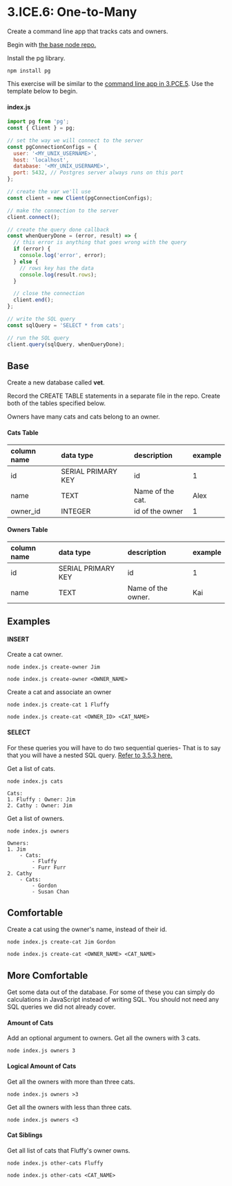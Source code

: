 # 3.ICE.6: One-to-Many

Create a command line app that tracks cats and owners.

Begin with [the base node repo.](https://github.com/rocketacademy/base-node-swe1)

Install the pg library.

```text
npm install pg
```

This exercise will be similar to the [command line app in 3.PCE.5](../3.pce-post-class-exercises/3.pce.5-bird-watching.md). Use the template below to begin.

#### index.js

```javascript
import pg from 'pg';
const { Client } = pg;

// set the way we will connect to the server
const pgConnectionConfigs = {
  user: '<MY_UNIX_USERNAME>',
  host: 'localhost',
  database: '<MY_UNIX_USERNAME>',
  port: 5432, // Postgres server always runs on this port
};

// create the var we'll use
const client = new Client(pgConnectionConfigs);

// make the connection to the server
client.connect();

// create the query done callback
const whenQueryDone = (error, result) => {
  // this error is anything that goes wrong with the query
  if (error) {
    console.log('error', error);
  } else {
    // rows key has the data
    console.log(result.rows);
  }

  // close the connection
  client.end();
};

// write the SQL query
const sqlQuery = 'SELECT * from cats';

// run the SQL query
client.query(sqlQuery, whenQueryDone);
```

## Base

Create a new database called **vet**.

Record the CREATE TABLE statements in a separate file in the repo. Create both of the tables specified below.

Owners have many cats and cats belong to an owner.

#### Cats Table

| column name | data type | description | example |
| :--- | :--- | :--- | :--- |
| id | SERIAL PRIMARY KEY | id | 1 |
| name | TEXT | Name of the cat. | Alex |
| owner\_id | INTEGER | id of the owner | 1 |

#### Owners Table

| column name | data type | description | example |
| :--- | :--- | :--- | :--- |
| id | SERIAL PRIMARY KEY | id | 1 |
| name | TEXT | Name of the owner. | Kai |

## Examples

#### INSERT

Create a cat owner.

```text
node index.js create-owner Jim
```

```text
node index.js create-owner <OWNER_NAME>
```

Create a cat and associate an owner

```text
node index.js create-cat 1 Fluffy
```

```text
node index.js create-cat <OWNER_ID> <CAT_NAME>
```

#### SELECT

For these queries you will have to do two sequential queries- That is to say that you will have a nested SQL query. [Refer to 3.5.3 here.](../3.5-sql-applications/3.5.3-nested-sql-queries.md)

Get a list of cats.

```text
node index.js cats
```

```text
Cats:
1. Fluffy : Owner: Jim
2. Cathy : Owner: Jim
```

Get a list of owners.

```text
node index.js owners
```

```text
Owners:
1. Jim
    - Cats:
        - Fluffy
        - Furr Furr
2. Cathy
    - Cats:
        - Gordon
        - Susan Chan
```

## Comfortable

Create a cat using the owner's name, instead of their id.

```text
node index.js create-cat Jim Gordon 
```

```text
node index.js create-cat <OWNER_NAME> <CAT_NAME>
```

## More Comfortable

Get some data out of the database. For some of these you can simply do calculations in JavaScript instead of writing SQL. You should not need any SQL queries we did not already cover.

#### Amount of Cats

Add an optional argument to owners. Get all the owners with 3 cats.

```text
node index.js owners 3
```

#### Logical Amount of Cats

Get all the owners with more than three cats.

```text
node index.js owners >3
```

Get all the owners with less than three cats.

```text
node index.js owners <3
```

#### Cat Siblings

Get all list of cats that Fluffy's owner owns.

```text
node index.js other-cats Fluffy
```

```text
node index.js other-cats <CAT_NAME>
```

